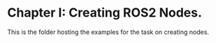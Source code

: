 # Chapter I: Creating ROS2 Nodes.
This is the folder hosting the examples for the task on creating nodes.